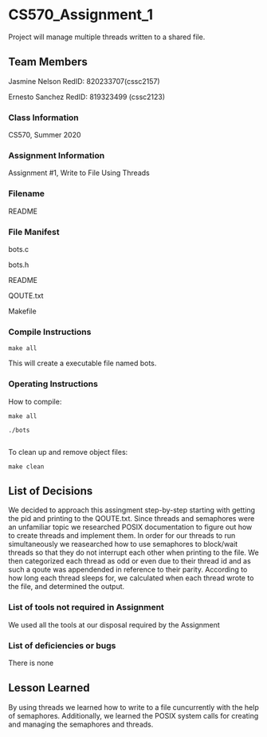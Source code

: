# CS570_Assignment_1

Project will manage multiple threads written to a shared file.

## Team Members

Jasmine Nelson RedID: 820233707(cssc2157)

Ernesto Sanchez RedID: 819323499 (cssc2123)

### Class Information

CS570, Summer 2020

### Assignment Information

Assignment #1, Write to File Using Threads

### Filename

README

### File Manifest

bots.c

bots.h

README

QOUTE.txt

Makefile

### Compile Instructions

```
make all
```

This will create a executable file named bots.


### Operating Instructions

How to compile:

```
make all

./bots


```

To clean up and remove object files:

```
make clean

```


## List of Decisions

We decided to approach this assingment step-by-step starting with getting the pid and printing to the QOUTE.txt. Since threads and semaphores were an unfamiliar topic
we researched POSIX documentation to figure out how to create threads and implement them. In order for our threads to run simultaneously we reasearched how to use semaphores to block/wait threads so that they
do not interrupt each other when printing to the file. We then categorized each thread as odd or even due to their thread id and as such a qoute was appendended in reference to their parity. According to how long
each thread sleeps for, we calculated when each thread wrote to the file, and determined the output.


### List of tools not required in Assignment

We used all the tools at our disposal required by the Assignment

### List of deficiencies or bugs

There is none

## Lesson Learned

By using threads we learned how to write to a file cuncurrently with the help of semaphores. Additionally, we learned the POSIX system calls for creating and managing the semaphores and threads.

